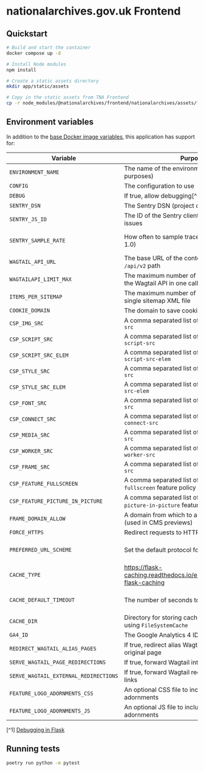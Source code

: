 # nationalarchives.gov.uk Frontend

## Quickstart

```sh
# Build and start the container
docker compose up -d

# Install Node modules
npm install

# Create a static assets directory
mkdir app/static/assets

# Copy in the static assets from TNA Frontend
cp -r node_modules/@nationalarchives/frontend/nationalarchives/assets/* app/static/assets
```

## Environment variables

In addition to the [base Docker image variables](https://github.com/nationalarchives/docker/blob/main/docker/tna-python/README.md#environment-variables), this application has support for:

| Variable                              | Purpose                                                                     | Default                                                   |
| ------------------------------------- | --------------------------------------------------------------------------- | --------------------------------------------------------- |
| `ENVIRONMENT_NAME`                    | The name of the environment (for reporting purposes)                        | `production`                                              |
| `CONFIG`                              | The configuration to use                                                    | `config.Production`                                       |
| `DEBUG`                               | If true, allow debugging[^1]                                                | `False`                                                   |
| `SENTRY_DSN`                          | The Sentry DSN (project code)                                               | _none_                                                    |
| `SENTRY_JS_ID`                        | The ID of the Sentry client project to catch issues                         | _none_                                                    |
| `SENTRY_SAMPLE_RATE`                  | How often to sample traces and profiles (0-1.0)                             | production: `0.1`, staging: `1`, develop: `0`, test: `0`  |
| `WAGTAIL_API_URL`                     | The base URL of the content API, including the `/api/v2` path               | _none_                                                    |
| `WAGTAILAPI_LIMIT_MAX`                | The maximum number of items requested from the Wagtail API in one call      | `20`                                                      |
| `ITEMS_PER_SITEMAP`                   | The maximum number of items to add to a single sitemap XML file             | `100`                                                     |
| `COOKIE_DOMAIN`                       | The domain to save cookie preferences against                               | _none_                                                    |
| `CSP_IMG_SRC`                         | A comma separated list of CSP rules for `img-src`                           | `'self'`                                                  |
| `CSP_SCRIPT_SRC`                      | A comma separated list of CSP rules for `script-src`                        | `'self'`                                                  |
| `CSP_SCRIPT_SRC_ELEM`                 | A comma separated list of CSP rules for `script-src-elem`                   | `'self'`                                                  |
| `CSP_STYLE_SRC`                       | A comma separated list of CSP rules for `style-src`                         | `'self'`                                                  |
| `CSP_STYLE_SRC_ELEM`                  | A comma separated list of CSP rules for `style-src-elem`                    | `'self'`                                                  |
| `CSP_FONT_SRC`                        | A comma separated list of CSP rules for `font-src`                          | `'self'`                                                  |
| `CSP_CONNECT_SRC`                     | A comma separated list of CSP rules for `connect-src`                       | `'self'`                                                  |
| `CSP_MEDIA_SRC`                       | A comma separated list of CSP rules for `media-src`                         | `'self'`                                                  |
| `CSP_WORKER_SRC`                      | A comma separated list of CSP rules for `worker-src`                        | `'self'`                                                  |
| `CSP_FRAME_SRC`                       | A comma separated list of CSP rules for `frame-src`                         | `'self'`                                                  |
| `CSP_FEATURE_FULLSCREEN`              | A comma separated list of rules for the `fullscreen` feature policy         | `'self'`                                                  |
| `CSP_FEATURE_PICTURE_IN_PICTURE`      | A comma separated list of rules for the `picture-in-picture` feature policy | `'self'`                                                  |
| `FRAME_DOMAIN_ALLOW`                  | A domain from which to allow frame embedding (used in CMS previews)         | _none_                                                    |
| `FORCE_HTTPS`                         | Redirect requests to HTTPS as part of the CSP                               | _none_                                                    |
| `PREFERRED_URL_SCHEME`                | Set the default protocol for generating links                               | production/staging: `https`, develop/test: `http`         |
| `CACHE_TYPE`                          | https://flask-caching.readthedocs.io/en/latest/#configuring-flask-caching   | _none_                                                    |
| `CACHE_DEFAULT_TIMEOUT`               | The number of seconds to cache pages for                                    | production: `300`, staging: `60`, develop: `0`, test: `0` |
| `CACHE_DIR`                           | Directory for storing cached responses when using `FileSystemCache`         | `/tmp`                                                    |
| `GA4_ID`                              | The Google Analytics 4 ID                                                   | _none_                                                    |
| `REDIRECT_WAGTAIL_ALIAS_PAGES`        | If true, redirect alias Wagtail pages to their original page                | `True`                                                    |
| `SERVE_WAGTAIL_PAGE_REDIRECTIONS`     | If true, forward Wagtail internal page redirects                            | `True`                                                    |
| `SERVE_WAGTAIL_EXTERNAL_REDIRECTIONS` | If true, forward Wagtail redirects to external links                        | `True`                                                    |
| `FEATURE_LOGO_ADORNMENTS_CSS`         | An optional CSS file to include for logo adornments                         | _none_                                                    |
| `FEATURE_LOGO_ADORNMENTS_JS`          | An optional JS file to include for logo adornments                          | _none_                                                    |

[^1] [Debugging in Flask](https://flask.palletsprojects.com/en/2.3.x/debugging/)

## Running tests

```sh
poetry run python -m pytest
```
